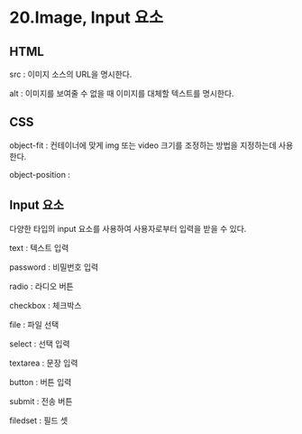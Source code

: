 # 20.Image, Input 요소

## HTML

src : 이미지 소스의 URL을 명시한다.

alt : 이미지를 보여줄 수 없을 때 이미지를 대체할 텍스트를 명시한다.

## CSS

object-fit : 컨테이너에 맞게 img 또는 video 크기를 조정하는 방법을 지정하는데 사용한다.

object-position : 

## Input 요소

다양한 타입의 input 요소를 사용하여 사용자로부터 입력을 받을 수 있다.

text : 텍스트 입력

password : 비밀번호 입력

radio : 라디오 버튼

checkbox : 체크박스

file : 파일 선택

select : 선택 입력

textarea : 문장 입력

button : 버튼 입력

submit : 전송 버튼

filedset : 필드 셋